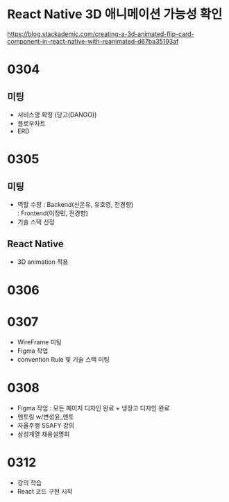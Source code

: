 # React Native 3D 애니메이션 가능성 확인

https://blog.stackademic.com/creating-a-3d-animated-flip-card-component-in-react-native-with-reanimated-d67ba35193af

# 0304
## 미팅
- 서비스명 확정 (당고(DANGO))
- 플로우차트
- ERD

# 0305
## 미팅 
- 역할 수정 
: Backend(신온유, 유호영, 전경향) <br>
: Frontend(이정민, 전경향)<br>
- 기술 스택 선정

## React Native
- 3D animation 적용

# 0306

# 0307
- WireFrame 미팅
- Figma 작업
- convention Rule 및 기술 스택 미팅

# 0308
- Figma 작업 : 모든 페이지 디자인 완료 + 냉장고 디자인 완료
- 멘토링 w/변성윤_멘토
- 자율주행 SSAFY 강의
- 삼성계열 채용설명회

# 0312
- 강의 학습 
- React 코드 구현 시작
